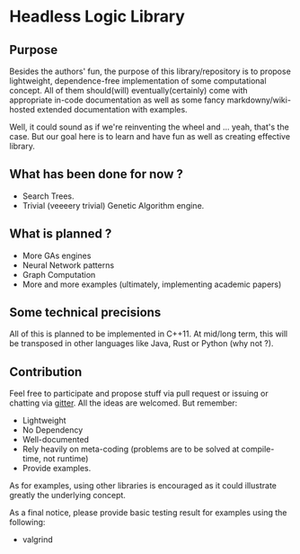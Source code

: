 # Headless Logic Library

## Purpose

Besides the authors' fun, the purpose of this library/repository is to propose lightweight, dependence-free implementation of some computational concept. All of them should(will) eventually(certainly) come with appropriate in-code documentation as well as some fancy markdowny/wiki-hosted extended documentation with examples.

Well, it could sound as if we're reinventing the wheel and ... yeah, that's the case. But our goal here is to learn and have fun as well as creating effective library.

## What has been done for now ?

- Search Trees.
- Trivial (veeeery trivial) Genetic Algorithm engine.

## What is planned ?

- More GAs engines
- Neural Network patterns
- Graph Computation
- More and more examples (ultimately, implementing academic papers)

## Some technical precisions

All of this is planned to be implemented in C++11. At mid/long term, this will be transposed in other languages like Java, Rust or Python (why not ?).

## Contribution

Feel free to participate and propose stuff via pull request or issuing or chatting via [gitter](https://gitter.im/stoned-logic/Lobby). All the ideas are welcomed. But remember:
- Lightweight
- No Dependency
- Well-documented
- Rely heavily on meta-coding (problems are to be solved at compile-time, not runtime)
- Provide examples.

As for examples, using other libraries is encouraged as it could illustrate greatly the underlying concept.

As a final notice, please provide basic testing result for examples using the following:
- valgrind
